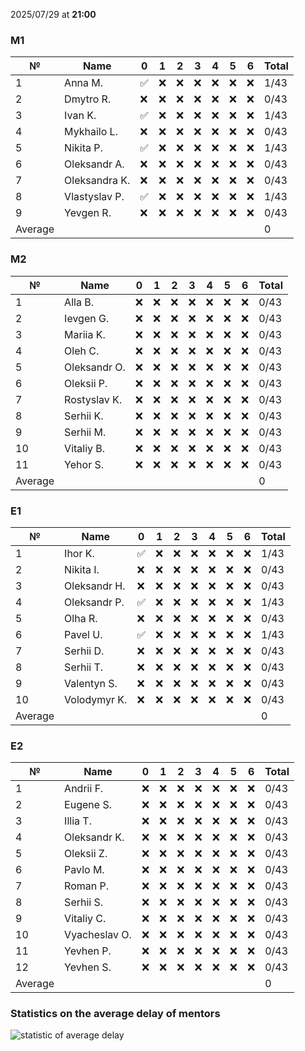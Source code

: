 2025/07/29 at **21:00**
### M1
|№|Name|0|1|2|3|4|5|6|Total|
|-----|-----|-----|-----|-----|-----|-----|-----|-----|-----|
|1|Anna M.|✅|❌|❌|❌|❌|❌|❌|1/43|
|2|Dmytro R.|❌|❌|❌|❌|❌|❌|❌|0/43|
|3|Ivan K.|✅|❌|❌|❌|❌|❌|❌|1/43|
|4|Mykhailo L.|❌|❌|❌|❌|❌|❌|❌|0/43|
|5|Nikita P.|✅|❌|❌|❌|❌|❌|❌|1/43|
|6|Oleksandr A.|❌|❌|❌|❌|❌|❌|❌|0/43|
|7|Oleksandra K.|❌|❌|❌|❌|❌|❌|❌|0/43|
|8|Vlastyslav P.|✅|❌|❌|❌|❌|❌|❌|1/43|
|9|Yevgen R.|❌|❌|❌|❌|❌|❌|❌|0/43|
|Average|||||||||0|
### M2
|№|Name|0|1|2|3|4|5|6|Total|
|-----|-----|-----|-----|-----|-----|-----|-----|-----|-----|
|1|Alla B.|❌|❌|❌|❌|❌|❌|❌|0/43|
|2|Ievgen G.|❌|❌|❌|❌|❌|❌|❌|0/43|
|3|Mariia K.|❌|❌|❌|❌|❌|❌|❌|0/43|
|4|Oleh C.|❌|❌|❌|❌|❌|❌|❌|0/43|
|5|Oleksandr O.|❌|❌|❌|❌|❌|❌|❌|0/43|
|6|Oleksii P.|❌|❌|❌|❌|❌|❌|❌|0/43|
|7|Rostyslav K.|❌|❌|❌|❌|❌|❌|❌|0/43|
|8|Serhii K.|❌|❌|❌|❌|❌|❌|❌|0/43|
|9|Serhii M.|❌|❌|❌|❌|❌|❌|❌|0/43|
|10|Vitaliy B.|❌|❌|❌|❌|❌|❌|❌|0/43|
|11|Yehor S.|❌|❌|❌|❌|❌|❌|❌|0/43|
|Average|||||||||0|
### E1
|№|Name|0|1|2|3|4|5|6|Total|
|-----|-----|-----|-----|-----|-----|-----|-----|-----|-----|
|1|Ihor K.|✅|❌|❌|❌|❌|❌|❌|1/43|
|2|Nikita I.|❌|❌|❌|❌|❌|❌|❌|0/43|
|3|Oleksandr H.|❌|❌|❌|❌|❌|❌|❌|0/43|
|4|Oleksandr P.|✅|❌|❌|❌|❌|❌|❌|1/43|
|5|Olha R.|❌|❌|❌|❌|❌|❌|❌|0/43|
|6|Pavel U.|✅|❌|❌|❌|❌|❌|❌|1/43|
|7|Serhii D.|❌|❌|❌|❌|❌|❌|❌|0/43|
|8|Serhii T.|❌|❌|❌|❌|❌|❌|❌|0/43|
|9|Valentyn S.|❌|❌|❌|❌|❌|❌|❌|0/43|
|10|Volodymyr K.|❌|❌|❌|❌|❌|❌|❌|0/43|
|Average|||||||||0|
### E2
|№|Name|0|1|2|3|4|5|6|Total|
|-----|-----|-----|-----|-----|-----|-----|-----|-----|-----|
|1|Andrii F.|❌|❌|❌|❌|❌|❌|❌|0/43|
|2|Eugene S.|❌|❌|❌|❌|❌|❌|❌|0/43|
|3|Illia T.|❌|❌|❌|❌|❌|❌|❌|0/43|
|4|Oleksandr K.|❌|❌|❌|❌|❌|❌|❌|0/43|
|5|Oleksii Z.|❌|❌|❌|❌|❌|❌|❌|0/43|
|6|Pavlo M.|❌|❌|❌|❌|❌|❌|❌|0/43|
|7|Roman P.|❌|❌|❌|❌|❌|❌|❌|0/43|
|8|Serhii S.|❌|❌|❌|❌|❌|❌|❌|0/43|
|9|Vitaliy C.|❌|❌|❌|❌|❌|❌|❌|0/43|
|10|Vyacheslav O.|❌|❌|❌|❌|❌|❌|❌|0/43|
|11|Yevhen P.|❌|❌|❌|❌|❌|❌|❌|0/43|
|12|Yevhen S.|❌|❌|❌|❌|❌|❌|❌|0/43|
|Average|||||||||0|

### Statistics on the average delay of mentors
![statistic of average delay](https://docs.google.com/spreadsheets/d/e/2PACX-1vTRGxaJWiz7gJtvcjwtHPyyd5ju-BPGGEvp5XTIwGS92XWrY8xHYajrexYFqIVDSJIX7LGb8XaB6X3S/pubchart?oid=1439917493&format=image)
